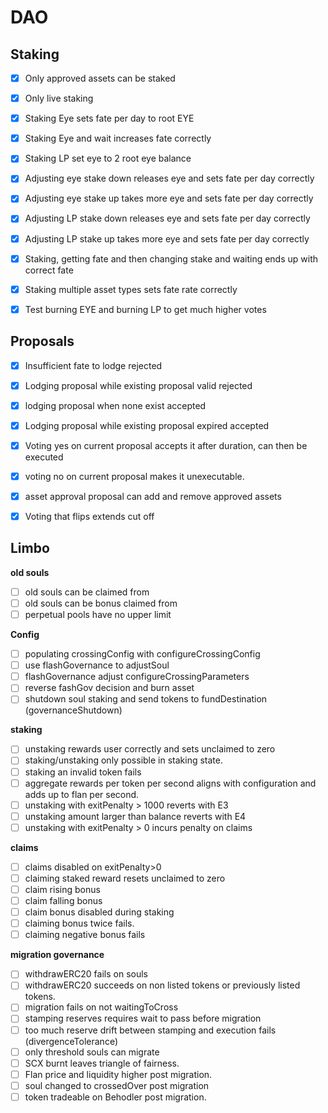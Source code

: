 # DAO
## Staking
- [x] Only approved assets can be staked
- [x] Only live staking
- [x] Staking Eye sets fate per day to root EYE 
- [x] Staking Eye and wait increases fate correctly
- [x] Staking LP set eye to 2 root eye balance
- [x] Adjusting eye stake down releases eye and sets fate per day correctly
- [x] Adjusting eye stake up takes more eye and sets fate per day correctly
- [x] Adjusting LP stake down releases eye and sets fate per day correctly
- [x] Adjusting LP stake up takes more eye and sets fate per day correctly

- [x] Staking, getting fate and then changing stake and waiting ends up with correct fate
- [x] Staking multiple asset types sets fate rate correctly
- [x] Test burning EYE and burning LP to get much higher votes


## Proposals
- [x] Insufficient fate to lodge rejected
- [x] Lodging proposal while existing proposal valid rejected
- [x] lodging proposal when none exist accepted
- [x] Lodging proposal while existing proposal expired accepted
- [x] Voting yes on current proposal accepts it after duration, can then be executed
- [x] voting no on current proposal makes it unexecutable.
- [x] asset approval proposal can add and remove approved assets
- [x] Voting that flips extends cut off


## Limbo
**old souls**
- [ ] old souls can be claimed from
- [ ] old souls can be bonus claimed from
- [ ] perpetual pools have no upper limit

**Config**
- [ ] populating crossingConfig with configureCrossingConfig
- [ ] use flashGovernance to adjustSoul
- [ ] flashGovernance adjust configureCrossingParameters
- [ ] reverse fashGov decision and burn asset
- [ ] shutdown soul staking and send tokens to fundDestination (governanceShutdown)

**staking**
- [ ] unstaking rewards user correctly and sets unclaimed to zero
- [ ] staking/unstaking only possible in staking state.
- [ ] staking an invalid token fails
- [ ] aggregate rewards per token per second aligns with configuration and adds up to flan per second.
- [ ] unstaking with exitPenalty > 1000 reverts with E3
- [ ] unstaking amount larger than balance reverts with E4
- [ ] unstaking with exitPenalty > 0 incurs penalty on claims  

**claims**
- [ ] claims disabled on exitPenalty>0
- [ ] claiming staked reward resets unclaimed to zero
- [ ] claim rising bonus 
- [ ] claim falling bonus 
- [ ] claim bonus disabled during staking
- [ ] claiming bonus twice fails.
- [ ] claiming negative bonus fails

**migration governance**
- [ ] withdrawERC20 fails on souls
- [ ] withdrawERC20 succeeds on non listed tokens or previously listed tokens.
- [ ] migration fails on not waitingToCross
- [ ] stamping reserves requires wait to pass before migration
- [ ] too much reserve drift between stamping and execution fails (divergenceTolerance)
- [ ] only threshold souls can migrate
- [ ] SCX burnt leaves triangle of fairness.
- [ ] Flan price and liquidity higher post migration.
- [ ] soul changed to crossedOver post migration
- [ ] token tradeable on Behodler post migration.